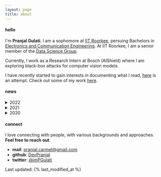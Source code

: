 ```yaml
---
layout: page
title: about
---
```


#### hello

I'm **Pranjal Gulati**. I am a sophomore at [IIT Roorkee](https://iitr.ac.in), persuing Bachelors in [Electronics and Communication Engineering](https://ece.iitr.ac.in). At IIT Roorkee, I am a senior member of the [Data Science Group](https://dsgiitr.com).

Currently, I work as a Research Intern at Bosch (AIShield) where I am exploring black-box attacks for computer vision models. 

I have recently started to gain interests in documenting what I read, [here](/blog) is an attempt. Check out some of my work [here](/work).


#### news

<details markdown=1>
<summary>2022</summary>
May
: Joined Bosch (AIShield) as a summer intern

Apr
: ML Reproducibility Challenge results out. Our work recieved 3/3 Accepts in the first review round, but was rejected by the area chair. We published our work as arXiv preprint [arXiv:2205.11246 [cs.CV]](https://arxiv.org/abs/2205.11246)

Mar
: Our team won gold at Bosch High Prep event at the Inter IIT Tech Meet.
</details>

<details markdown=1>
<summary>2021</summary>
Nov
: Wrote my [first blog](https://devpranjal.github.io/2021/11/26/jax-decoding-the-name). For this work, I was one of the winners of [#27DaysOfJAX](https://twitter.com/weights_biases/status/1467131585573097487)

Jun
: Submitted my [first pull request](https://github.com/pytorch/vision/pull/3966) to open source software (Torch Vision)

Apr
: Selected into the Data Science Group at IIT Roorkee

Feb
: Our team won first place at Endeavour, an annual startup idea pitch challenge by E-Cell IIT Roorkee
</details>

<details markdown=1>
<summary>2020</summary>
Nov
: Joined IIT Roorkee, persuing undergrad in Electronics and Communication Engineering

Sep
: Cleared JEE Advanced 2020 with AIR 1233
</details>


#### connect

I love connecting with people, with various backgrounds and approaches. **Feel free to reach out**.

- **mail**: [pranjal.carmel@gmail.com](mailto:pranjal.carmel@gmail.com)
- **github**: [DevPranjal](https://github.com/DevPranjal)
- **twitter**: [@imPGulati](https://twitter.com/imPGulati)


Last updated: {% last_modified_at %}
